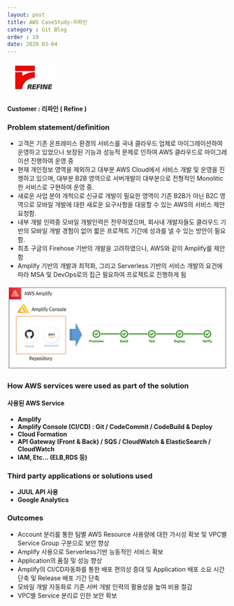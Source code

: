 ```yaml
---
layout: post
title: AWS CaseStudy-리파인
category : Git Blog
order : 19
date: 2020-03-04
---
```


![kmong](./assets/images/gitBlog/../../../../../assets/images/gitBlog/2020-03-04-CaseStudy-Refine-ko/refine_01.jpg)

#### Customer : 리파인 ( Refine )

### Problem statement/definition
- 고객은 기존 온프레미스 환경의 서비스를 국내 클라우드 업체로 마이그레이션하여 운영하고 있었으나 보장된 기능과 성능적 문제로 인하여 AWS 클라우드로 마이그레이션 진행하여 운영 중
- 현재 개인정보 영역을 제외하고 대부분 AWS Cloud에서 서비스 개발 및 운영을 진행하고 있으며, 대부분 B2B 영역으로 서버개발이 대부분으로 전형적인 Monolitic한 서비스로  구현하여 운영 중.
- 새로운 사업 분야 개척으로 신규로 개발이 필요한 영역이 기존 B2B가 아닌 B2C 영역으로 모바일 개발에 대한 새로운 요구사항을 대응할 수 있는 AWS의 서비스 제안 요청함.
- 내부 개발 인력중 모바일 개발인력은 전무하였으며, 회사내 개발자들도 클라우드 기반의 모바일 개발 경험이 없어 짧은 프로젝트 기간에 성과를 낼 수 있는 방안이 필요함.
- 최초 구글의 Firehose 기반의 개발을 고려하였으나, AWS와 같이 Amplify를 제안함
- Amplify 기반의 개발과 최적화, 그리고 Serverless 기반의 서비스 개발의 요건에 따라 MSA 및 DevOps로의 접근 필요하여 프로젝트로 진행하게 됨

![refine-architecture](./assets/images/gitBlog/../../../../../assets/images/gitBlog/2020-03-04-CaseStudy-Refine-ko/refine_02.png)

### How AWS services were used as part of the solution
#### 사용된 AWS Service
+ **Amplify**
+ **Amplify Console (CI/CD) : Git / CodeCommit / CodeBuild & Deploy**
+ **Cloud Formation**
+ **API Gateway (Front & Back) / SQS / CloudWatch & ElasticSearch / CloudWatch**
+ **IAM, Etc… (ELB,RDS 등)**


### Third party applications or solutions used
+ **JUUL API 사용**
+ **Google Analytics**

### Outcomes
- Account 분리를 통한 팀별 AWS Resource 사용량에 대한 가시성 확보 및 VPC별 Service Group 구분으로 보안 향상
- Amplify 사용으로 Serverless기반 능동적인 서비스 확보
- Application의 품질 및 성능 향상
- Amplify의 CI/CD자동화를 통한 배포 편의성 증대 및 Application 배포 소요 시간 단축 및 Release 배포 기간 단축
- 모바일 개발 자동화로 기존 서버 개발 인력의 활용성을 높여 비용 절감
- VPC별 Service 분리로 인한 보안 확보
